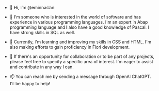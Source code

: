 - 👋 Hi, I’m @eminnaslan

- 👀 I'm someone who is interested in the world of software and has experience in various programming languages. I'm an expert in Abap programming language and I also have a good knowledge of Pascal. I have strong skills in SQL as well.

- 🌱 Currently, I'm learning and improving my skills in CSS and HTML. I'm also making efforts to gain proficiency in Fiori development.

- 💞️ If there's an opportunity for collaboration or to be part of any projects, please feel free to specify a specific area of interest. I'm eager to assist and contribute in any way I can.

- 📫 You can reach me by sending a message through OpenAI ChatGPT. I'll be happy to help!
